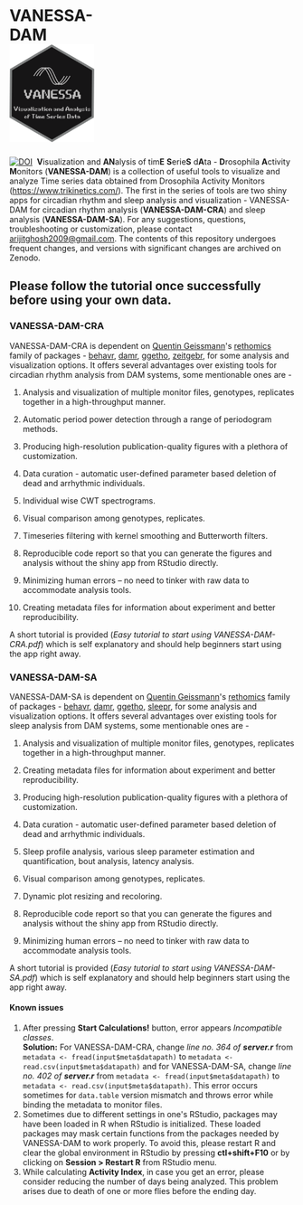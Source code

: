 # VANESSA-DAM&nbsp;&nbsp;&nbsp;&nbsp;&nbsp;&nbsp;&nbsp;&nbsp;&nbsp;&nbsp;&nbsp;&nbsp;&nbsp;&nbsp;&nbsp;&nbsp;&nbsp;&nbsp;&nbsp;&nbsp;&nbsp;&nbsp;&nbsp;&nbsp;&nbsp;&nbsp;&nbsp;&nbsp;&nbsp;&nbsp;&nbsp;&nbsp;&nbsp;&nbsp;&nbsp;&nbsp;&nbsp;&nbsp;&nbsp;&nbsp;&nbsp;&nbsp;&nbsp;&nbsp;&nbsp;&nbsp;&nbsp;&nbsp;<img src="VANESSA-DAM-CRA/VANESSA_hex.png" alt="VANESSA hex" width="150" />
 [![DOI](https://zenodo.org/badge/326950938.svg)](https://zenodo.org/badge/latestdoi/326950938)&nbsp;
**V**isualization and **AN**alysis of tim**E** **S**erie**S** d**A**ta - **D**rosophila **A**ctivity **M**onitors (**VANESSA-DAM**) is a collection of useful tools to visualize and analyze Time series data obtained from Drosophila Activity Monitors (https://www.trikinetics.com/). The first in the series of tools are two shiny apps for circadian rhythm and sleep analysis and visualization - VANESSA-DAM for circadian rhythm analysis (**VANESSA-DAM-CRA**) and sleep analysis (**VANESSA-DAM-SA**). For any suggestions, questions, troubleshooting or customization, please contact arijitghosh2009@gmail.com. The contents of this repository undergoes frequent changes, and versions with significant changes are archived on Zenodo.
## **Please follow the tutorial once successfully before using your own data.**

### **VANESSA-DAM-CRA**

VANESSA-DAM-CRA is dependent on [Quentin Geissmann](https://github.com/qgeissmann)'s [rethomics](https://github.com/rethomics) family of packages - [behavr](https://github.com/rethomics/behavr), [damr](https://github.com/rethomics/damr), [ggetho](https://github.com/rethomics/ggetho), [zeitgebr](https://github.com/rethomics/zeitgebr), for some analysis and visualization options. It offers several advantages over existing tools for circadian rhythm analysis from DAM systems, some mentionable ones are - 

1. Analysis and visualization of multiple monitor files, genotypes, replicates together in a high-throughput manner.

2. Automatic period power detection through a range of periodogram methods.

3. Producing high-resolution publication-quality figures with a plethora of customization.

4. Data curation - automatic user-defined parameter based deletion of dead and arrhythmic individuals.

5. Individual wise CWT spectrograms.

6. Visual comparison among genotypes, replicates.

7. Timeseries filtering with kernel smoothing and Butterworth filters.

8. Reproducible code report so that you can generate the figures and analysis without the shiny app from RStudio directly.

9. Minimizing human errors – no need to tinker with raw data to accommodate analysis tools.

10. Creating metadata files for information about experiment and better reproducibility.

A short tutorial is provided (*Easy tutorial to start using VANESSA-DAM-CRA.pdf*) which is self explanatory and should help beginners start using the app right away.

### **VANESSA-DAM-SA**

VANESSA-DAM-SA is dependent on [Quentin Geissmann](https://github.com/qgeissmann)'s [rethomics](https://github.com/rethomics) family of packages - [behavr](https://github.com/rethomics/behavr), [damr](https://github.com/rethomics/damr), [ggetho](https://github.com/rethomics/ggetho), [sleepr](https://github.com/rethomics/sleepr), for some analysis and visualization options. It offers several advantages over existing tools for sleep analysis from DAM systems, some mentionable ones are - 

1. Analysis and visualization of multiple monitor files, genotypes, replicates together in a high-throughput manner.

2. Creating metadata files for information about experiment and better reproducibility.

3. Producing high-resolution publication-quality figures with a plethora of customization.

4. Data curation - automatic user-defined parameter based deletion of dead and arrhythmic individuals.

5. Sleep profile analysis, various sleep parameter estimation and quantification, bout analysis, latency analysis.

6. Visual comparison among genotypes, replicates.

7. Dynamic plot resizing and recoloring.

8. Reproducible code report so that you can generate the figures and analysis without the shiny app from RStudio directly.

9. Minimizing human errors – no need to tinker with raw data to accommodate analysis tools.

A short tutorial is provided (*Easy tutorial to start using VANESSA-DAM-SA.pdf*) which is self explanatory and should help beginners start using the app right away.

#### Known issues
1. After pressing **Start Calculations!** button, error appears _Incompatible classes_.\
**Solution:** For VANESSA-DAM-CRA, change _line no. 364 of **server.r**_ from ```metadata <- fread(input$meta$datapath)``` to ```metadata <- read.csv(input$meta$datapath)``` and for VANESSA-DAM-SA, change _line no. 402 of **server.r**_ from ```metadata <- fread(input$meta$datapath)``` to ```metadata <- read.csv(input$meta$datapath)```. This error occurs sometimes for ```data.table``` version mismatch and throws error while binding the metadata to monitor files.
2. Sometimes due to different settings in one's RStudio, packages may have been loaded in R when RStudio is initialized. These loaded packages may mask certain functions from the packages needed by VANESSA-DAM to work properly. To avoid this, please restart R and clear the global environment in RStudio by pressing **ctl+shift+F10** or by clicking on **Session > Restart R** from RStudio menu.
3. While calculating **Activity Index**, in case you get an error, please consider reducing the number of days being analyzed. This problem arises due to death of one or more flies before the ending day.
